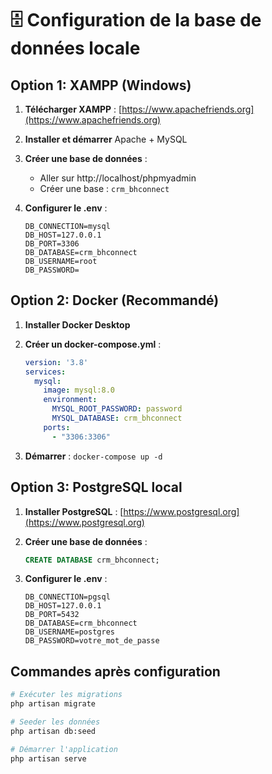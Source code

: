 # 🗄️ Configuration de la base de données locale

## Option 1: XAMPP (Windows)

1. **Télécharger XAMPP** : [https://www.apachefriends.org](https://www.apachefriends.org)
2. **Installer et démarrer** Apache + MySQL
3. **Créer une base de données** :
   - Aller sur http://localhost/phpmyadmin
   - Créer une base : `crm_bhconnect`

4. **Configurer le .env** :
   ```env
   DB_CONNECTION=mysql
   DB_HOST=127.0.0.1
   DB_PORT=3306
   DB_DATABASE=crm_bhconnect
   DB_USERNAME=root
   DB_PASSWORD=
   ```

## Option 2: Docker (Recommandé)

1. **Installer Docker Desktop**
2. **Créer un docker-compose.yml** :
   ```yaml
   version: '3.8'
   services:
     mysql:
       image: mysql:8.0
       environment:
         MYSQL_ROOT_PASSWORD: password
         MYSQL_DATABASE: crm_bhconnect
       ports:
         - "3306:3306"
   ```

3. **Démarrer** : `docker-compose up -d`

## Option 3: PostgreSQL local

1. **Installer PostgreSQL** : [https://www.postgresql.org](https://www.postgresql.org)
2. **Créer une base de données** :
   ```sql
   CREATE DATABASE crm_bhconnect;
   ```

3. **Configurer le .env** :
   ```env
   DB_CONNECTION=pgsql
   DB_HOST=127.0.0.1
   DB_PORT=5432
   DB_DATABASE=crm_bhconnect
   DB_USERNAME=postgres
   DB_PASSWORD=votre_mot_de_passe
   ```

## Commandes après configuration

```bash
# Exécuter les migrations
php artisan migrate

# Seeder les données
php artisan db:seed

# Démarrer l'application
php artisan serve
```
